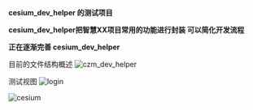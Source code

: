 **cesium_dev_helper 的测试项目**

**cesium_dev_helper把智慧XX项目常用的功能进行封装 可以简化开发流程**

**正在逐渐完善 cesium_dev_helper**


目前的文件结构概述
![czm_dev_helper](https://github.com/Henri-lab/czm_dev_helper/assets/62045411/91641bca-f0c4-4174-9178-04d31eb7d573)

测试视图
![login](https://github.com/user-attachments/assets/eb55cf02-ad72-4fa7-a7e9-2edcd426b9fd)

![cesium](https://github.com/user-attachments/assets/38b0ee2b-db5b-4062-a484-e6117a2324b2)

